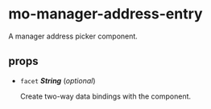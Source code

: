# mo-manager-address-entry 

A manager address picker component. 

## props 

- `facet` ***String*** (*optional*) 

  Create two-way data bindings with the component. 


